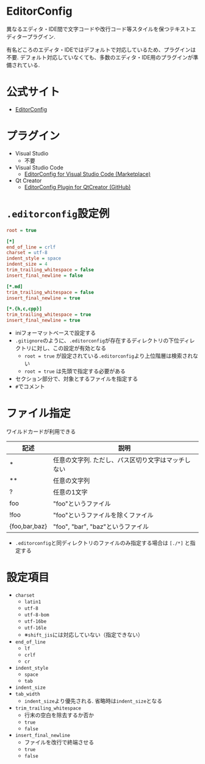 # EditorConfig

異なるエディタ・IDE間で文字コードや改行コード等スタイルを保つテキストエディタープラグイン.

有名どころのエディタ・IDEではデフォルトで対応しているため、プラグインは不要. デフォルト対応していなくても、多数のエディタ・IDE用のプラグインが準備されている.

# 公式サイト
- [EditorConfig](https://editorconfig.org/)

# プラグイン

- Visual Studio
    - 不要
- Visual Studio Code
    - [EditorConfig for Visual Studio Code (Marketplace)](https://marketplace.visualstudio.com/items?itemName=EditorConfig.EditorConfig)
- Qt Creator
    - [EditorConfig Plugin for QtCreator (GitHub)](https://github.com/editorconfig/editorconfig-qtcreator)

# `.editorconfig`設定例

```ini
root = true

[*]
end_of_line = crlf
charset = utf-8
indent_style = space
indent_size = 4
trim_trailing_whitespace = false
insert_final_newline = false

[*.md]
trim_trailing_whitespace = false
insert_final_newline = true

[*.{h,c,cpp}]
trim_trailing_whitespace = true
insert_final_newline = true
```

- iniフォーマットベースで設定する
- `.gitignore`のように、`.editorconfig`が存在するディレクトリの下位ディレクトリに対し、この設定が有効となる
    - `root = true` が設定されている`.editorconfig`より上位階層は検索されない
    - `root = true` は先頭で指定する必要がある
- セクション部分で、対象とするファイルを指定する
- `#`でコメント

# ファイル指定

ワイルドカードが利用できる

|記述|説明|
|---|---|
|*|任意の文字列. ただし、パス区切り文字はマッチしない|
|**|任意の文字列|
|?|任意の1文字|
|foo|"foo"というファイル|
|!foo|"foo"というファイルを除くファイル|
|{foo,bar,baz}|"foo", "bar", "baz"というファイル|

- `.editorconfig`と同ディレクトリのファイルのみ指定する場合は `[./*]` と指定する

# 設定項目

- `charset`
    - `latin1`
    - `utf-8`
    - `utf-8-bom`
    - `utf-16be`
    - `utf-16le`
    - ※`shift_jis`には対応していない（指定できない）
- `end_of_line`
    - `lf`
    - `crlf`
    - `cr`
- `indent_style`
    - `space`
    - `tab`
- `indent_size`
- `tab_width`
    - `indent_size`より優先される. 省略時は`indent_size`となる
- `trim_trailing_whitespace`
    - 行末の空白を除去するか否か
    - `true`
    - `false`
- `insert_final_newline`
    - ファイルを改行で終端させる
    - `true`
    - `false`
